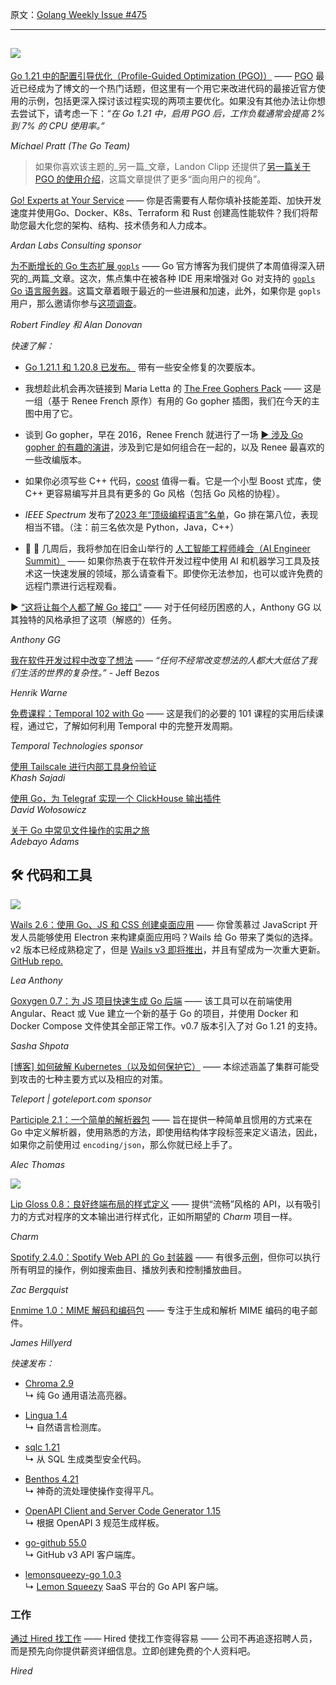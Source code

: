 原文：[Golang Weekly Issue #475](https://golangweekly.com/issues/475)

---

[![](https://res.cloudinary.com/cpress/image/upload/w_1280,e_sharpen:60,q_auto/ehdmc5luqjaalihbbm3n.jpg)](https://golangweekly.com/link/144735/web)
---  

[Go 1.21 中的配置引导优化（Profile-Guided Optimization (PGO)）](https://golangweekly.com/link/144735/web "go.dev") —— [PGO](https://golangweekly.com/link/144736/web) 最近已经成为了博文的一个热门话题，但这里有一个用它来改进代码的最接近官方使用的示例，包括更深入探讨该过程实现的两项主要优化。如果没有其他办法让你想去尝试下，请考虑一下：_“在 Go 1.21 中，启用 PGO 后，工作负载通常会提高 2% 到 7% 的 CPU 使用率。”_

_Michael Pratt (The Go Team)_

> 如果你喜欢该主题的_另一篇_文章，Landon Clipp 还提供了[另一篇关于 PGO 的使用介绍](https://golangweekly.com/link/144764/web)，这篇文章提供了更多“面向用户的视角”。
  

[Go! Experts at Your Service](https://golangweekly.com/link/144734/web "www.ardanlabs.com") —— 你是否需要有人帮你填补技能差距、加快开发速度并使用Go、Docker、K8s、Terraform 和 Rust 创建高性能软件？我们将帮助您最大化您的架构、结构、技术债务和人力成本。

_Ardan Labs Consulting sponsor_


[为不断增长的 Go 生态扩展 `gopls`](https://golangweekly.com/link/144765/web "go.dev") —— Go 官方博客为我们提供了本周值得深入研究的_两篇_文章。这次，焦点集中在被各种 IDE 用来增强对 Go 对支持的 [`gopls` Go 语言服务器](https://golangweekly.com/link/144766/web)。这篇文章着眼于最近的一些进展和加速，此外，如果你是 `gopls` 用户，那么邀请你参与[这项调查](https://golangweekly.com/link/144767/web)。

_Robert Findley 和 Alan Donovan_

 
_快速了解：_

* [Go 1.21.1 和 1.20.8 已发布。](https://golangweekly.com/link/144768/web) 带有一些安全修复的次要版本。

* 我想趁此机会再次链接到 Maria Letta 的 [The Free Gophers Pack](https://golangweekly.com/link/144737/web) —— 这是一组（基于 Renee French 原作）有用的 Go gopher 插图，我们在今天的主图中用了它。
  
* 谈到 Go gopher，早在 2016，Renee French 就进行了一场 [▶️ 涉及 Go gopher 的有趣的演讲](https://golangweekly.com/link/144738/web)，涉及到它是如何组合在一起的，以及 Renee 最喜欢的一些改编版本。

* 如果你必须写些 C++ 代码，[coost](https://golangweekly.com/link/144739/web) 值得一看。它是一个小型 Boost 式库，使 C++ 更容易编写并且具有更多的 Go 风格（包括 Go 风格的协程）。

* _IEEE Spectrum_ 发布了[2023 年“顶级编程语言”名单](https://golangweekly.com/link/144740/web)，Go 排在第八位，表现相当不错。（注：前三名依次是 Python，Java，C++）

* 📅 🤖 几周后，我将参加在旧金山举行的 [人工智能工程师峰会（AI Engineer Summit）](https://golangweekly.com/link/144769/web) —— 如果你热衷于在软件开发过程中使用 AI 和机器学习工具及技术这一快速发展的领域，那么请查看下。即使你无法参加，也可以或许免费的远程门票进行远程观看。

▶ [“这将让每个人都了解 Go 接口”](https://golangweekly.com/link/144741/web "www.youtube.com") —— 对于任何经历困惑的人，Anthony GG 以其独特的风格承担了这项（解惑的）任务。

_Anthony GG_

 
[我在软件开发过程中改变了想法](https://golangweekly.com/link/144743/web "henrikwarne.com") —— _“任何不经常改变想法的人都大大低估了我们生活的世界的复杂性。”_ - Jeff Bezos

_Henrik Warne_


[免费课程：Temporal 102 with Go](https://golangweekly.com/link/144742/web "t.mp") —— 这是我们的必要的 101 课程的实用后续课程，通过它，了解如何利用 Temporal 中的完整开发周期。

_Temporal Technologies sponsor_


[使用 Tailscale 进行内部工具身份验证](https://golangweekly.com/link/144770/web)  
_Khash Sajadi_

[使用 Go，为 Telegraf 实现一个 ClickHouse 输出插件](https://golangweekly.com/link/144744/web)  
_David Wołosowicz_

[关于 Go 中常见文件操作的实用之旅](https://golangweekly.com/link/144745/web)  
_Adebayo Adams_

 
## 🛠 代码和工具

[![](https://res.cloudinary.com/cpress/image/upload/w_1280,e_sharpen:60,q_auto/xowkecrguksufntfsd0g.jpg)](https://golangweekly.com/link/144746/web) 

[Wails 2.6：使用 Go、JS 和 CSS 创建桌面应用](https://golangweekly.com/link/144746/web "wails.io") —— 你曾羡慕过 JavaScript 开发人员能够使用 Electron 来构建桌面应用吗？Wails 给 Go 带来了类似的选择。v2 版本已经成熟稳定了，但是 [Wails v3 即将推出](https://golangweekly.com/link/144747/web)，并且有望成为一次重大更新。[GitHub repo.](https://golangweekly.com/link/144748/web)

_Lea Anthony_

[Goxygen 0.7：为 JS 项目快速生成 Go 后端](https://golangweekly.com/link/144749/web "github.com") —— 该工具可以在前端使用 Angular、React 或 Vue 建立一个新的基于 Go 的项目，并使用 Docker 和 Docker Compose 文件使其全部正常工作。v0.7 版本引入了对 Go 1.21 的支持。

_Sasha Shpota_
 
[[博客] 如何破解 Kubernetes（以及如何保护它）](https://golangweekly.com/link/144750/web "goteleport.com") —— 本综述涵盖了集群可能受到攻击的七种主要方式以及相应的对策。

_Teleport | goteleport.com sponsor_

[Participle 2.1：一个简单的解析器包](https://golangweekly.com/link/144751/web "github.com") —— 旨在提供一种简单且惯用的方式来在 Go 中定义解析器，使用熟悉的方法，即使用结构体字段标签来定义语法，因此，如果你之前使用过 `encoding/json`，那么你就已经上手了。

_Alec Thomas_


[![](https://res.cloudinary.com/cpress/image/upload/w_1280,e_sharpen:60,q_auto/bvx2zuwg3zxmabc9gxmn.jpg)](https://golangweekly.com/link/144752/web) 


[Lip Gloss 0.8：良好终端布局的样式定义](https://golangweekly.com/link/144752/web "github.com") —— 提供“流畅”风格的 API，以有吸引力的方式对程序的文本输出进行样式化，正如所期望的 _Charm_ 项目一样。

_Charm_


[Spotify 2.4.0：Spotify Web API 的 Go 封装器](https://golangweekly.com/link/144753/web "github.com") —— 有很多[示例](https://golangweekly.com/link/144754/web)，但你可以执行所有明显的操作，例如搜索曲目、播放列表和控制播放曲目。

_Zac Bergquist_

[Enmime 1.0：MIME 解码和编码包](https://golangweekly.com/link/144755/web "github.com") —— 专注于生成和解析 MIME 编码的电子邮件。

_James Hillyerd_

 
_快速发布：_
* [Chroma 2.9](https://golangweekly.com/link/144756/web)  
↳ 纯 Go 通用语法高亮器。

* [Lingua 1.4](https://golangweekly.com/link/144757/web)  
↳ 自然语言检测库。

* [sqlc 1.21](https://golangweekly.com/link/144758/web)  
↳ 从 SQL 生成类型安全代码。

* [Benthos 4.21](https://golangweekly.com/link/144759/web)  
↳ 神奇的流处理使操作变得平凡。

* [OpenAPI Client and Server Code Generator 1.15](https://golangweekly.com/link/144760/web)  
↳ 根据 OpenAPI 3 规范生成样板。

* [go-github 55.0](https://golangweekly.com/link/144761/web)  
↳ GitHub v3 API 客户端库。

* [lemonsqueezy-go 1.0.3](https://golangweekly.com/link/144773/web)  
↳ [Lemon Squeezy](https://golangweekly.com/link/144774/web) SaaS 平台的 Go API 客户端。


### 工作  
  
[通过 Hired 找工作](https://golangweekly.com/link/144762/web) —— Hired 使找工作变得容易 —— 公司不再追逐招聘人员，而是预先向你提供薪资详细信息。立即创建免费的个人资料吧。

_Hired_
